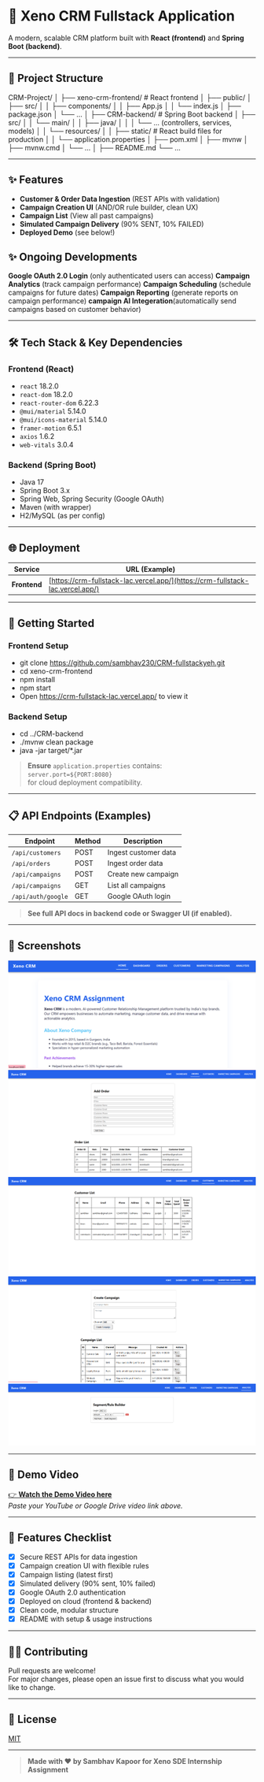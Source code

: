 # 🚀 Xeno CRM Fullstack Application

A modern, scalable CRM platform built with **React (frontend)** and **Spring Boot (backend)**.

---

## 📁 Project Structure

CRM-Project/
│
├── xeno-crm-frontend/ # React frontend
│ ├── public/
│ ├── src/
│ │ ├── components/
│ │ ├── App.js
│ │ └── index.js
│ ├── package.json
│ └── ...
│
├── CRM-backend/ # Spring Boot backend
│ ├── src/
│ │ └── main/
│ │ ├── java/
│ │ │ └── ... (controllers, services, models)
│ │ └── resources/
│ │ ├── static/ # React build files for production
│ │ └── application.properties
│ ├── pom.xml
│ ├── mvnw
│ ├── mvnw.cmd
│ └── ...
│
├── README.md
└── ...


---

## ✨ Features

- **Customer & Order Data Ingestion** (REST APIs with validation)
- **Campaign Creation UI** (AND/OR rule builder, clean UX)
- **Campaign List** (View all past campaigns)
- **Simulated Campaign Delivery** (90% SENT, 10% FAILED)
- **Deployed Demo** (see below!)

## ✨ Ongoing Developments 


**Google OAuth 2.0 Login** (only authenticated users can access)
**Campaign Analytics** (track campaign performance)
**Campaign Scheduling** (schedule campaigns for future dates)
**Campaign Reporting** (generate reports on campaign performance)
**campaign AI Integeration**(automatically send campaigns based on customer behavior)

---

## 🛠️ Tech Stack & Key Dependencies

### **Frontend (React)**
- `react` 18.2.0
- `react-dom` 18.2.0
- `react-router-dom` 6.22.3
- `@mui/material` 5.14.0
- `@mui/icons-material` 5.14.0
- `framer-motion` 6.5.1
- `axios` 1.6.2
- `web-vitals` 3.0.4

### **Backend (Spring Boot)**
- Java 17
- Spring Boot 3.x
- Spring Web, Spring Security (Google OAuth)
- Maven (with wrapper)
- H2/MySQL (as per config)

---

## 🌐 Deployment

| Service   | URL (Example)                                              |
|-----------|------------------------------------------------------------|
| **Frontend**  | [https://crm-fullstack-lac.vercel.app/](https://crm-fullstack-lac.vercel.app/) |


---

## 🚀 Getting Started

### **Frontend Setup**

- git clone https://github.com/sambhav230/CRM-fullstackyeh.git
- cd xeno-crm-frontend
- npm install
- npm start
- Open https://crm-fullstack-lac.vercel.app/ to view it


### **Backend Setup**

- cd ../CRM-backend
- ./mvnw clean package
- java -jar target/*.jar


> **Ensure** `application.properties` contains:  
> `server.port=${PORT:8080}`  
> for cloud deployment compatibility.

---

## 📋 API Endpoints (Examples)

| Endpoint           | Method | Description                  |
|--------------------|--------|------------------------------|
| `/api/customers`   | POST   | Ingest customer data         |
| `/api/orders`      | POST   | Ingest order data            |
| `/api/campaigns`   | POST   | Create new campaign          |
| `/api/campaigns`   | GET    | List all campaigns           |
| `/api/auth/google` | GET    | Google OAuth login           |

> **See full API docs in backend code or Swagger UI (if enabled).**

---

## 📸 Screenshots

![Home page ](image-1.png)![Orders](image-2.png)![Customers](image-3.png)
![Marketing Campaigns](image-4.png)![Analysis](image-5.png)

---

## 🎥 Demo Video

[👉 **Watch the Demo Video here**](#)  
*Paste your YouTube or Google Drive video link above.*

---

## 📝 Features Checklist

- [x] Secure REST APIs for data ingestion
- [x] Campaign creation UI with flexible rules
- [x] Campaign listing (latest first)
- [x] Simulated delivery (90% sent, 10% failed)
- [x] Google OAuth 2.0 authentication
- [x] Deployed on cloud (frontend & backend)
- [x] Clean code, modular structure
- [x] README with setup & usage instructions

---

## 🧑‍💻 Contributing

Pull requests are welcome!  
For major changes, please open an issue first to discuss what you would like to change.

---

## 📄 License

[MIT](LICENSE)

---

> **Made with ❤️ by Sambhav Kapoor for Xeno SDE Internship Assignment**

